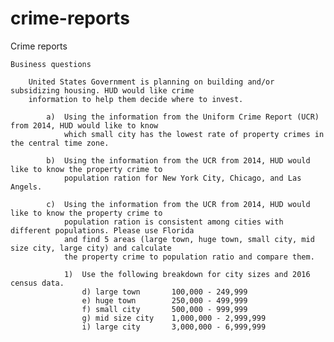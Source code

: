 # crime-reports

Crime reports

	Business questions
	
		United States Government is planning on building and/or subsidizing housing. HUD would like crime
		information to help them decide where to invest.
		
			a) 	Using the information from the Uniform Crime Report (UCR) from 2014, HUD would like to know
				which small city has the lowest rate of property crimes in the central time zone.
				
			b) 	Using the information from the UCR from 2014, HUD would like to know the property crime to 
				population ration for New York City, Chicago, and Las Angels.
				
			c) 	Using the information from the UCR from 2014, HUD would like to know the property crime to 
				population ration is consistent among cities with different populations. Please use Florida 
				and find 5 areas (large town, huge town, small city, mid size city, large city) and calculate
				the property crime to population ratio and compare them.
				
				1) 	Use the following breakdown for city sizes and 2016 census data.
					d) large town		100,000 - 249,999
					e) huge town		250,000 - 499,999
					f) small city		500,000 - 999,999
					g) mid size city	1,000,000 - 2,999,999
					i) large city		3,000,000 - 6,999,999
